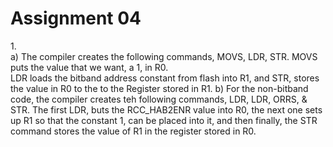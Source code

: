 # Assignment 04

1\.  
	a) The compiler creates the following commands, MOVS, LDR, STR.  MOVS puts the value that we want, a 1, in R0.  
LDR loads the bitband address constant from flash into R1, and STR, stores the value in R0 to the to the Register stored in R1.
	b) For the non-bitband code, the compiler creates teh following commands, LDR, LDR, ORRS, & STR.  The first LDR, buts the RCC_HAB2ENR value into R0, the next one sets up R1 so that the constant 1, can be placed into it, and then finally, the STR command stores the value of R1 in the register stored in R0.
	

